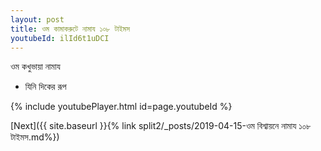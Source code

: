 ```yaml
---
layout: post
title: ওম কামাকরুটে নামায ১০৮ টাইমস
youtubeId: ilId6t1uDCI
---
```

 
 
 ওম কখুভায়া নামায  
 
 -  যিনি দিকের রূপ 
 
  
 
  
 
 
 
 
 
 


{% include youtubePlayer.html id=page.youtubeId %}
 
[Next]({{ site.baseurl }}{% link  split2/_posts/2019-04-15-ওম বিশ্বায়নে নামায ১০৮ টাইমস.md%})
 
